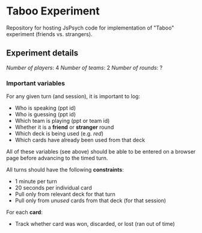 # Taboo Experiment

Repository for hosting JsPsych code for implementation of "Taboo" experiment (friends vs. strangers).

## Experiment details

*Number of players*: 4
*Number of teams*: 2
*Number of rounds*: ?

### Important variables

For any given turn (and session), it is important to log:  

* Who is speaking (ppt id)  
* Who is guessing (ppt id)  
* Which team is playing (ppt or team id)
* Whether it is a **friend** or **stranger** round  
* Which deck is being used (e.g. *red*)
* Which cards have already been used from that deck  

All of these variables (see above) should be able to be entered on a browser page before advancing to the timed turn.

All turns should have the following **constraints**:

* 1 minute per turn
* 20 seconds per individual card  
* Pull only from relevant deck for that turn
* Pull only from *unused* cards from that deck (for that session)

For each **card**:

* Track whether card was won, discarded, or lost (ran out of time)


